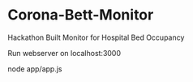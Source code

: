 # Corona-Bett-Monitor
Hackathon Built Monitor for Hospital Bed Occupancy


Run webserver on localhost:3000

node app/app.js
